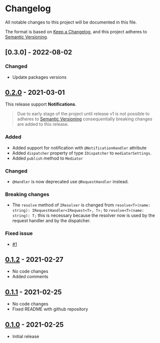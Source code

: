 # Changelog

All notable changes to this project will be documented in this file.

The format is based on [Keep a Changelog](https://keepachangelog.com/en/1.0.0/),
and this project adheres to [Semantic Versioning](https://semver.org/spec/v2.0.0.html).

## [0.3.0] - 2022-08-02

### Changed

- Update packages versions

## [0.2.0] - 2021-03-01

This release support **Notifications**.

> Due to early stage of the project until release v1 is not possible to adheres to [Semantic Versioning](https://semver.org/spec/v2.0.0.html) consequentially breaking changes are added to this release.

### Added
  
- Added support for notification with `@NotificationHandler` attribute
- Added `dispatcher` property of type `IDispatcher` to `mediatorSettings`.
- Added `publish` method to `Mediator`
  
### Changed

- `@Handler` is now deprecated use `@RequestHandler` instead.

### Breaking changes

- The `resolve` method of `IResolver` is changed from `resolve<T>(name: string): IRequestHandler<IRequest<T>, T>;` to `resolve<T>(name: string): T;` this is necessary because the resolver now is used by the request handler and by the dispatcher.

### Fixed issue

- [#1](https://github.com/m4ss1m0g/mediatr-ts/issues/1)

## [0.1.2] - 2021-02-27

- No code changes
- Added comments

## [0.1.1] - 2021-02-25

- No code changes
- Fixed README with github repository

## [0.1.0] - 2021-02-25

- Initial release

[0.2.0]: https://github.com/m4ss1m0g/mediatr-ts/compare/tag/v0.1.2...v0.2.0
[0.1.2]: https://github.com/m4ss1m0g/mediatr-ts/compare/tag/v0.1.2...v0.1.1
[0.1.1]: https://github.com/m4ss1m0g/mediatr-ts/compare/tag/v0.1.1...v0.1.0
[0.1.0]: https://github.com/m4ss1m0g/mediatr-ts/releases/tag/v0.1.0
